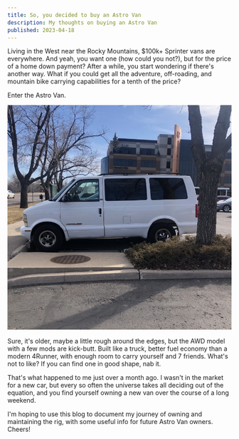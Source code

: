 ```yaml
---
title: So, you decided to buy an Astro Van
description: My thoughts on buying an Astro Van
published: 2023-04-18
---
```


Living in the West near the Rocky Mountains, $100k+ Sprinter vans are everywhere. And yeah, you want one (how could you not?), but for the price of a home down payment? After a while, you start wondering if there's another way. What if you could get all the adventure, off-roading, and mountain bike carrying capabilities for a tenth of the price?

Enter the Astro Van.

![2002 Astro Van for sale](assets/for-sale.jpeg "My Astro Van before I bought it")

Sure, it's older, maybe a little rough around the edges, but the AWD model with a few mods are kick-butt. Built like a truck, better fuel economy than a modern 4Runner, with enough room to carry yourself and 7 friends. What's not to like? If you can find one in good shape, nab it.

That's what happened to me just over a month ago. I wasn't in the market for a new car, but every so often the universe takes all deciding out of the equation, and you find yourself owning a new van over the course of a long weekend.

I'm hoping to use this blog to document my journey of owning and maintaining the rig, with some useful info for future Astro Van owners. Cheers!
